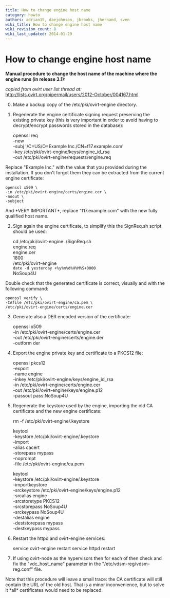 ```yaml
---
title: How to change engine host name
category: howto
authors: adrian15, daejohnson, jbrooks, jhernand, sven
wiki_title: How to change engine host name
wiki_revision_count: 8
wiki_last_updated: 2014-01-29
---
```


# How to change engine host name

**Manual procedure to change the host name of the machine where the engine runs (in release 3.1):**

*copied from ovirt user list thread at:* <http://lists.ovirt.org/pipermail/users/2012-October/004167.html>

0. Make a backup copy of the /etc/pki/ovirt-engine directory.

1. Regenerate the engine certificate signing request preserving the existing private key (this is very important in order to avoid having to decrypt/encrypt passwords stored in the database):

    openssl req \
    -new \
    -subj '/C=US/O=Example Inc./CN=f17.example.com' \
    -key /etc/pki/ovirt-engine/keys/engine_id_rsa \
    -out /etc/pki/ovirt-engine/requests/engine.req

Replace "Example Inc." with the value that you provided during the installation. If you don't forgot them they can be extracted from the current engine certificate:

    openssl x509 \
    -in /etc/pki/ovirt-engine/certs/engine.cer \
    -noout \
    -subject

And \*VERY IMPORTANT\*, replace "f17.example.com" with the new fully qualified host name.

2. Sign again the engine certificate, to simplify this the SignReq.sh script should be used:

    cd /etc/pki/ovirt-engine
    ./SignReq.sh \
    engine.req \
    engine.cer \
    1800 \
    /etc/pki/ovirt-engine \
    `date -d yesterday +%y%m%d%H%M%S+0000` \
    NoSoup4U

Double check that the generated certificate is correct, visually and with the following command:

    openssl verify \
    -CAfile /etc/pki/ovirt-engine/ca.pem \
    /etc/pki/ovirt-engine/certs/engine.cer

3. Generate also a DER encoded version of the certificate:

    openssl x509 \
    -in /etc/pki/ovirt-engine/certs/engine.cer \
    -out /etc/pki/ovirt-engine/certs/engine.der \
    -outform der

4. Export the engine private key and certificate to a PKCS12 file:

    openssl pkcs12 \
    -export \
    -name engine \
    -inkey /etc/pki/ovirt-engine/keys/engine_id_rsa \
    -in /etc/pki/ovirt-engine/certs/engine.cer \
    -out /etc/pki/ovirt-engine/keys/engine.p12 \
    -passout pass:NoSoup4U

5. Regenerate the keystore used by the engine, importing the old CA certificate and the new engine certificate:

    rm -f /etc/pki/ovirt-engine/.keystore

    keytool \
    -keystore /etc/pki/ovirt-engine/.keystore \
    -import \
    -alias cacert \
    -storepass mypass \
    -noprompt \
    -file /etc/pki/ovirt-engine/ca.pem

    keytool \
    -keystore /etc/pki/ovirt-engine/.keystore \
    -importkeystore \
    -srckeystore /etc/pki/ovirt-engine/keys/engine.p12 \
    -srcalias engine \
    -srcstoretype PKCS12 \
    -srcstorepass NoSoup4U \
    -srckeypass NoSoup4U \
    -destalias engine \
    -deststorepass mypass \
    -destkeypass mypass

6. Restart the httpd and ovirt-engine services:

    service ovirt-engine restart
    service httpd restart

7. If using ovirt-node as the hypervisors then for each of then check and fix the "vdc_host_name" parameter in the "/etc/vdsm-reg/vdsm-reg.conf" file.

Note that this procedure will leave a small trace: the CA certificate will still contain the URL of the old host. That is a minor inconvenience, but to solve it \*all\* certificates would need to be replaced.
